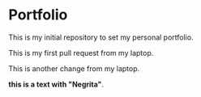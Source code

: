 # Portfolio


This is my initial repository to set my personal portfolio.

This is my first pull request from my laptop.

This is another change from my laptop.

**this is a text with "Negrita"**.

